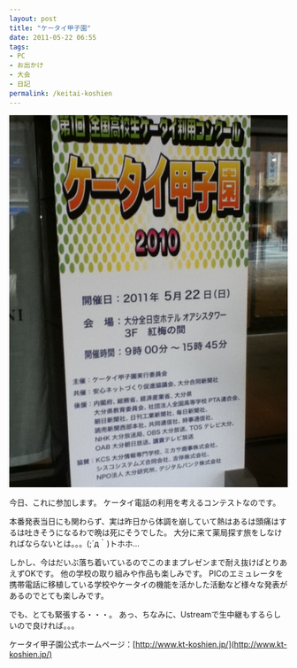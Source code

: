 ```yaml
---
layout: post
title: "ケータイ甲子園"
date: 2011-05-22 06:55
tags:
- PC
- お出かけ
- 大会
- 日記
permalink: /keitai-koshien
---
```


![keitai-koshien](/assets/images/20110513063643-1.jpg)

今日、これに参加します。
ケータイ電話の利用を考えるコンテストなのです。

本番発表当日にも関わらず、実は昨日から体調を崩していて熱はあるは頭痛はするは吐きそうになるわで晩は死にそうでした。
大分に来て薬局探す旅をしなければならないとは。。。(;´д｀)トホホ…

しかし、今はだいぶ落ち着いているのでこのままプレゼンまで耐え抜けばとりあえずOKです。
他の学校の取り組みや作品も楽しみです。
PICのエミュレータを携帯電話に移植している学校やケータイの機能を活かした活動など様々な発表があるのでとても楽しみです。

でも、とても緊張する・・・。
あっ、ちなみに、Ustreamで生中継もするらしいので良ければ。。。


ケータイ甲子園公式ホームページ：[http://www.kt-koshien.jp/](http://www.kt-koshien.jp/)
